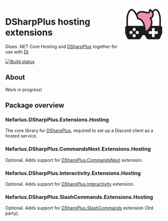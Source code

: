 <img src="assets/NSS-128x128.png" align="right" />

# DSharpPlus hosting extensions

Glues .NET Core Hosting and [DSharpPlus](https://github.com/DSharpPlus/DSharpPlus) together for use with [DI](https://docs.microsoft.com/en-us/dotnet/core/extensions/dependency-injection).

[![Build status](https://ci.appveyor.com/api/projects/status/qgix03imre2tya71?svg=true)](https://ci.appveyor.com/project/nefarius/nefarius-dsharpplus-extensions-hosting)

## About

Work in progress!

## Package overview

### Nefarius.DSharpPlus.Extensions.Hosting

The core library for [DSharpPlus](https://github.com/DSharpPlus/DSharpPlus), required to set up a Discord client as a hosted service.

### Nefarius.DSharpPlus.CommandsNext.Extensions.Hosting

Optional. Adds support for [DSharpPlus.CommandsNext](https://dsharpplus.github.io/articles/commands/intro.html) extension.

### Nefarius.DSharpPlus.Interactivity.Extensions.Hosting

Optional. Adds support for [DSharpPlus.Interactivity](https://dsharpplus.github.io/articles/interactivity.html) extension.

### Nefarius.DSharpPlus.SlashCommands.Extensions.Hosting

Optional. Adds support for [DSharpPlus.SlashCommands](https://github.com/IDoEverything/DSharpPlus.SlashCommands) extension (3rd party).

